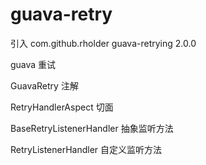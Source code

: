 # guava-retry
引入
<dependency>
    <groupId>com.github.rholder</groupId>
    <artifactId>guava-retrying</artifactId>
    <version>2.0.0</version>
</dependency>

guava 重试

GuavaRetry 注解

RetryHandlerAspect 切面

BaseRetryListenerHandler 抽象监听方法

RetryListenerHandler 自定义监听方法
